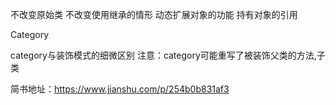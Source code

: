 不改变原始类
不改变使用继承的情形
动态扩展对象的功能
持有对象的引用

Category

category与装饰模式的细微区别
注意：category可能重写了被装饰父类的方法,子类

简书地址：https://www.jianshu.com/p/254b0b831af3
